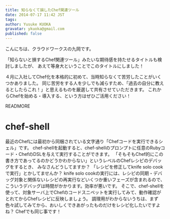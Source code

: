 ```yaml
---
title: 知らなくて損したChef関連ツール
date: 2014-07-17 11:42 JST
tags:
author: Yusuke KUOKA
gravatar: ykuoka@gmail.com
published: false
---
```


こんにちは、クラウドワークスの九岡です。

「知らないと損するChef関連ツール」みたいな期待感を持たせるタイトルも検討しましたが、
あえて等身大ということでこのタイトルにしました！

４月に入社してChef化を本格的に初めて、当時知らなくて苦労したことがいくつかありました。
同じ苦労をする人を少しでも減らすため、「過去の自分に教えるとしたらこれ！」と思えるものを厳選して共有させていただきます。
これからChefを始める・導入する、という方はぜひご活用ください！

READMORE

# chef-shell

最近のChefには最初から同梱されている文字通り「Chefコードを実行できるシェル」です。
chef-shellを起動すると、chef-shellのプロンプトに任意のRubyコード・ChefのDSLを与えて実行することができます。
「そもそもChef的にこの書き方であってるのかどうかわからない」というレベルのChefレシピのデバッグをするとき、
みなさんどうしてますか？
「レシピを修正してknife solo cookで実行」とかしてませんか？
knife solo cookの実行には、レシピの同期・デバッグ対象と関係ないレシピの再実行などいくつか重いフェーズが含まれるので、
こういうデバッグは時間がかかります。効率が悪いです。
そこで、chef-shellを使って、対象サーバ上でChefのコードスニペットを実行してみて、動作確認がとれてからChefレシピに反映しましょう。
調理用がわからないうちは、まず色々試してみてから、おいしくできあがったものだけをレシピ化したいですよね？
Chefでも同じ事です！
